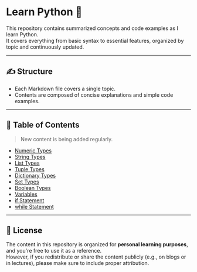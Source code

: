 # Learn Python 🐍

This repository contains summarized concepts and code examples as I learn Python.  
It covers everything from basic syntax to essential features, organized by topic and continuously updated.

---

## ✍️ Structure

- Each Markdown file covers a single topic.
- Contents are composed of concise explanations and simple code examples.

---

## 📂 Table of Contents
> New content is being added regularly.

- [Numeric Types](https://github.com/zenithx31/learn-python-eng/blob/main/numeric_types.md)  
- [String Types](https://github.com/zenithx31/learn-python-eng/blob/main/string_types.md)
- [List Types](https://github.com/zenithx31/learn-python-eng/blob/main/list_types.md)
- [Tuple Types](https://github.com/zenithx31/learn-python-eng/blob/main/tuple_types.md)
- [Dictionary Types](https://github.com/zenithx31/learn-python-eng/blob/main/dictionary_types.md)
- [Set Types](https://github.com/zenithx31/learn-python-eng/blob/main/set_types.md)
- [Boolean Types](https://github.com/zenithx31/learn-python-eng/blob/main/boolean_types.md)
- [Variables](https://github.com/zenithx31/learn-python-eng/blob/main/variables.md)
- [if Statement](https://github.com/zenithx31/learn-python-eng/blob/main/if_statement.md)
- [while Statement](https://github.com/zenithx31/learn-python-eng/blob/main/while_statement.md)

---

## 📎 License

The content in this repository is organized for **personal learning purposes**, and you're free to use it as a reference.<br>
However, if you redistribute or share the content publicly (e.g., on blogs or in lectures), please make sure to include proper attribution.
